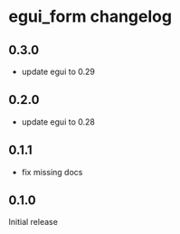 # egui_form changelog

## 0.3.0

- update egui to 0.29

## 0.2.0

- update egui to 0.28

## 0.1.1

- fix missing docs

## 0.1.0

Initial release 
